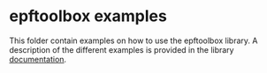 # epftoolbox examples

This folder contain examples on how to use the epftoolbox library. A description of the different examples is provided in the library [documentation](https://epftoolbox.readthedocs.io/en/latest/modules/examples.html).